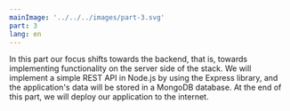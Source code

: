 ```yaml
---
mainImage: '../../../images/part-3.svg'
part: 3
lang: en
---
```


<div class="intro">

In this part our focus shifts towards the backend, that is, towards implementing functionality on the server side of the stack. We will implement a simple REST API in Node.js by using the Express library, and the application's data will be stored in a MongoDB database. At the end of this part, we will deploy our application to the internet.

</div>
